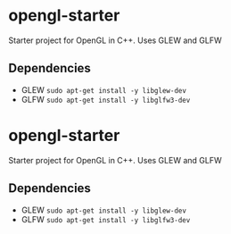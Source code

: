 
# opengl-starter

Starter project for OpenGL in C++. Uses GLEW and GLFW

## Dependencies
*  GLEW 
````sudo apt-get install -y libglew-dev````
* GLFW
```sudo apt-get install -y libglfw3-dev```




# opengl-starter

Starter project for OpenGL in C++. Uses GLEW and GLFW

## Dependencies
*  GLEW 
````sudo apt-get install -y libglew-dev````
* GLFW
```sudo apt-get install -y libglfw3-dev```



